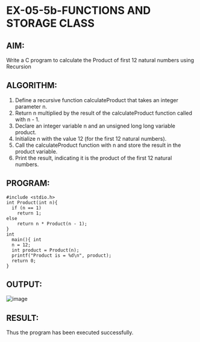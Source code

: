 # EX-05-5b-FUNCTIONS AND STORAGE CLASS
## AIM:
Write a C program to calculate the Product of first 12 natural numbers using Recursion
## ALGORITHM:
1. Define a recursive function calculateProduct that takes an integer parameter n.
2. Return n multiplied by the result of the calculateProduct function called with n - 1.
3. Declare an integer variable n and an unsigned long long variable product.
4. Initialize n with the value 12 (for the first 12 natural numbers).
5. Call the calculateProduct function with n and store the result in the product variable.
6. Print the result, indicating it is the product of the first 12 natural numbers.
## PROGRAM:
```
#include <stdio.h>
int Product(int n){
  if (n == 1)
    return 1;
else
    return n * Product(n - 1);
}
int
  main(){ int
  n = 12;
  int product = Product(n);
  printf("Product is = %d\n", product);
  return 0;
}  
```
## OUTPUT:
![image](https://github.com/Yogabharathi3/EX-05-5a-POINTERS/assets/118899387/9bc9b9ed-2748-4b74-acb5-83ee20b6b45a)

## RESULT:
Thus the program  has been executed successfully.
